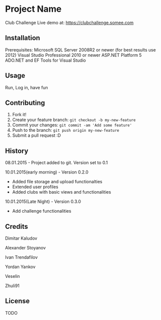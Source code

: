# Project Name

Club Challenge
Live demo at: https://clubchallenge.somee.com

## Installation

Prerequisites:
Microsoft SQL Server 2008R2 or newer (for best results use 2012)
Visual Studio Professional 2010 or newer
ASP.NET Platform 5
ADO.NET and EF Tools for Visual Studio

## Usage

Run, Log in, have fun

## Contributing

1. Fork it!
2. Create your feature branch: `git checkout -b my-new-feature`
3. Commit your changes: `git commit -am 'Add some feature'`
4. Push to the branch: `git push origin my-new-feature`
5. Submit a pull request :D

## History

08.01.2015 - Project added to git. Version set to 0.1

10.01.2015(early morning) - Version 0.2.0
* Added file storage and upload functionalties
* Extended user profiles
* Added clubs with basic views and functionalities

10.01.2015(Late Night) - Version 0.3.0
* Add challenge functionalities

## Credits

Dimitar Kaludov

Alexander Stoyanov

Ivan Trendafilov

Yordan Yankov

Veselin

Zhuli91

## License

TODO
